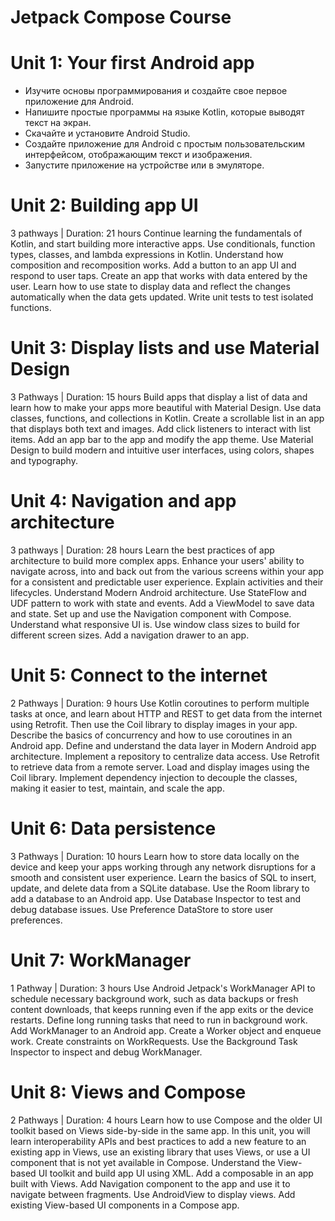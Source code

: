 # Jetpack Compose Course

#  Unit 1: Your first Android app

- Изучите основы программирования и создайте свое первое приложение для Android.
- Напишите простые программы на языке Kotlin, которые выводят текст на экран.
- Скачайте и установите Android Studio.
- Создайте приложение для Android с простым пользовательским интерфейсом, отображающим текст и изображения.
- Запустите приложение на устройстве или в эмуляторе.


# Unit 2: Building app UI
3 pathways | Duration: 21 hours
Continue learning the fundamentals of Kotlin, and start building more interactive apps.
Use conditionals, function types, classes, and lambda expressions in Kotlin.
Understand how composition and recomposition works.
Add a button to an app UI and respond to user taps.
Create an app that works with data entered by the user.
Learn how to use state to display data and reflect the changes automatically when the data gets updated.
Write unit tests to test isolated functions.


# Unit 3: Display lists and use Material Design
3 Pathways | Duration: 15 hours
Build apps that display a list of data and learn how to make your apps more beautiful with Material Design.
Use data classes, functions, and collections in Kotlin.
Create a scrollable list in an app that displays both text and images.
Add click listeners to interact with list items.
Add an app bar to the app and modify the app theme.
Use Material Design to build modern and intuitive user interfaces, using colors, shapes and typography.


# Unit 4: Navigation and app architecture
3 pathways | Duration: 28 hours
Learn the best practices of app architecture to build more complex apps. Enhance your users' ability to navigate across, into and back out from the various screens within your app for a consistent and predictable user experience.
Explain activities and their lifecycles.
Understand Modern Android architecture.
Use StateFlow and UDF pattern to work with state and events.
Add a ViewModel to save data and state.
Set up and use the Navigation component with Compose.
Understand what responsive UI is.
Use window class sizes to build for different screen sizes.
Add a navigation drawer to an app.


# Unit 5: Connect to the internet
2 Pathways | Duration: 9 hours
Use Kotlin coroutines to perform multiple tasks at once, and learn about HTTP and REST to get data from the internet using Retrofit. Then use the Coil library to display images in your app.
Describe the basics of concurrency and how to use coroutines in an Android app.
Define and understand the data layer in Modern Android app architecture.
Implement a repository to centralize data access.
Use Retrofit to retrieve data from a remote server.
Load and display images using the Coil library.
Implement dependency injection to decouple the classes, making it easier to test, maintain, and scale the app.


# Unit 6: Data persistence
3 Pathways | Duration: 10 hours
Learn how to store data locally on the device and keep your apps working through any network disruptions for a smooth and consistent user experience.
Learn the basics of SQL to insert, update, and delete data from a SQLite database.
Use the Room library to add a database to an Android app.
Use Database Inspector to test and debug database issues.
Use Preference DataStore to store user preferences.


# Unit 7: WorkManager
1 Pathway | Duration: 3 hours
Use Android Jetpack's WorkManager API to schedule necessary background work, such as data backups or fresh content downloads, that keeps running even if the app exits or the device restarts.
Define long running tasks that need to run in background work.
Add WorkManager to an Android app.
Create a Worker object and enqueue work.
Create constraints on WorkRequests.
Use the Background Task Inspector to inspect and debug WorkManager.

# Unit 8: Views and Compose
2 Pathways | Duration: 4 hours
Learn how to use Compose and the older UI toolkit based on Views side-by-side in the same app. In this unit, you will learn interoperability APIs and best practices to add a new feature to an existing app in Views, use an existing library that uses Views, or use a UI component that is not yet available in Compose.
Understand the View-based UI toolkit and build app UI using XML.
Add a composable in an app built with Views.
Add Navigation component to the app and use it to navigate between fragments.
Use AndroidView to display views.
Add existing View-based UI components in a Compose app.